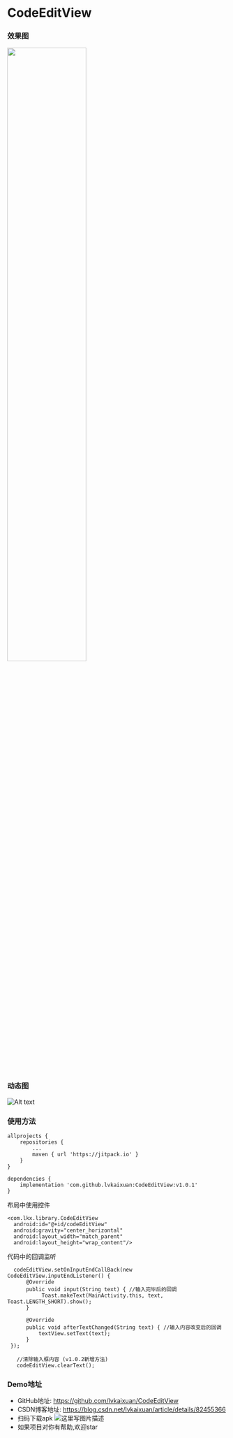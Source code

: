 # CodeEditView
### 效果图
<img src="https://github.com/lvkaixuan/CodeEditView/blob/master/04BB29B5-929C-474F-BDCB-0147F475FB94.png" width="60%">

### 动态图
![Alt text](https://github.com/lvkaixuan/CodeEditView/blob/master/QQ20180906-101622.gif)

### 使用方法
```
allprojects {
	repositories {
		...
		maven { url 'https://jitpack.io' }
	}
}
```

```
dependencies {
	implementation 'com.github.lvkaixuan:CodeEditView:v1.0.1'
}
```
布局中使用控件
```
<com.lkx.library.CodeEditView
  android:id="@+id/codeEditView"
  android:gravity="center_horizontal"
  android:layout_width="match_parent"
  android:layout_height="wrap_content"/>
```
代码中的回调监听
```
  codeEditView.setOnInputEndCallBack(new CodeEditView.inputEndListener() {
      @Override
      public void input(String text) { //输入完毕后的回调
           Toast.makeText(MainActivity.this, text, Toast.LENGTH_SHORT).show();
      }

      @Override
      public void afterTextChanged(String text) { //输入内容改变后的回调
          textView.setText(text);
      }
 });
 
   //清除输入框内容 (v1.0.2新增方法)
   codeEditView.clearText();
```

### Demo地址

 - GitHub地址: https://github.com/lvkaixuan/CodeEditView
 - CSDN博客地址: https://blog.csdn.net/lvkaixuan/article/details/82455366
 - 扫码下载apk
![这里写图片描述](https://github.com/lvkaixuan/CodeEditView/blob/master/scan.png)
 - 如果项目对你有帮助,欢迎star
